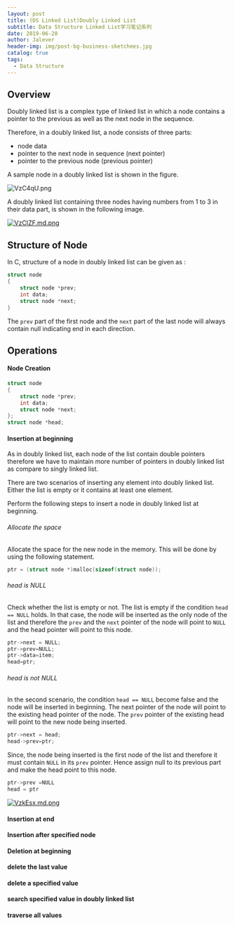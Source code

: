 ```yaml
---
layout: post
title: (DS Linked List)Doubly Linked List
subtitle: Data Structure Linked List学习笔记系列
date: 2019-06-20
author: Jalever
header-img: img/post-bg-business-sketchees.jpg
catalog: true
tags:
  - Data Structure
---
```



## Overview
Doubly linked list is a complex type of linked list in which a node contains a pointer to the previous as well as the next node in the sequence.

Therefore, in a doubly linked list, a node consists of three parts:
- node data
- pointer to the next node in sequence (next pointer)
- pointer to the previous node (previous pointer)

A sample node in a doubly linked list is shown in the figure.

![VzC4qU.png](https://s2.ax1x.com/2019/06/21/VzC4qU.png)

A doubly linked list containing three nodes having numbers from 1 to 3 in their data part, is shown in the following image.

[![VzCIZF.md.png](https://s2.ax1x.com/2019/06/21/VzCIZF.md.png)](https://imgchr.com/i/VzCIZF)

## Structure of Node
In C, structure of a node in doubly linked list can be given as :
```cpp
struct node   
{  
    struct node *prev;   
    int data;  
    struct node *next;   
}   
```
The `prev` part of the first node and the `next` part of the last node will always contain null indicating end in each direction.

## Operations

#### Node Creation
```cpp
struct node   
{  
    struct node *prev;  
    int data;  
    struct node *next;  
};  
struct node *head;
```

#### Insertion at beginning
As in doubly linked list, each node of the list contain double pointers therefore we have to maintain more number of pointers in doubly linked list as compare to singly linked list.

There are two scenarios of inserting any element into doubly linked list. Either the list is empty or it contains at least one element.

Perform the following steps to insert a node in doubly linked list at beginning.

###### Allocate the space

Allocate the space for the new node in the memory. This will be done by using the following statement.

```cpp
ptr = (struct node *)malloc(sizeof(struct node));  
```

###### head is NULL

Check whether the list is empty or not. The list is empty if the condition `head == NULL` holds. In that case, the node will be inserted as the only node of the list and therefore the `prev` and the `next` pointer of the node will point to `NULL` and the head pointer will point to this node.

```cpp
ptr->next = NULL;  
ptr->prev=NULL;  
ptr->data=item;  
head=ptr;  
```

###### head is not NULL

In the second scenario, the condition `head == NULL` become false and the node will be inserted in beginning. The next pointer of the node will point to the existing head pointer of the node. The `prev` pointer of the existing head will point to the new node being inserted.

```cpp
ptr->next = head;  
head->prev=ptr;  
```

Since, the node being inserted is the first node of the list and therefore it must contain `NULL` in its `prev` pointer. Hence assign null to its previous part and make the head point to this node.

```cpp
ptr->prev =NULL  
head = ptr
```

[![VzkEsx.md.png](https://s2.ax1x.com/2019/06/21/VzkEsx.md.png)](https://imgchr.com/i/VzkEsx)

#### Insertion at end



#### Insertion after specified node



#### Deletion at beginning


#### delete the last value


#### delete a specified value


#### search specified value in doubly linked list

#### traverse all values
